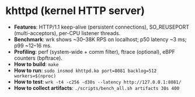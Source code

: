 # khttpd (kernel HTTP server)
- **Features**: HTTP/1.1 keep-alive (persistent connections), SO_REUSEPORT (multi-acceptors), per-CPU listener threads.
- **Benchmark**: wrk shows ~30–38K RPS on localhost; p50 latency ~3 ms; p99 ~12–16 ms.
- **Profiling**: perf (system-wide + comm filter), ftrace (optional), eBPF counters (bpftrace).
- **How to build**: `make`
- **How to run**: `sudo insmod khttpd.ko port=8081 backlog=512 workers=$(nproc)`
- **How to test**: `wrk -t4 -c256 -d30s --latency http://127.0.0.1:8081/`
- **How to collect artifacts**: `./scripts/bench_all.sh artifacts 30s 400`
